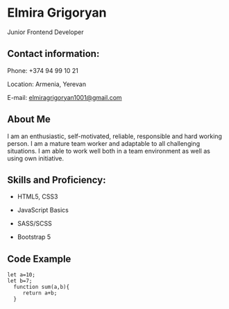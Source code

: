 # Elmira Grigoryan

Junior Frontend Developer

## Contact information:

Phone: +374 94 99 10 21

Location: Armenia, Yerevan

E-mail: elmiragrigoryan1001@gmail.com

## About Me

I am an enthusiastic, self-motivated, reliable, responsible and hard working person. I am a mature team worker and adaptable to all challenging situations. I am able to work well both in a team environment as well as using own initiative. 

## Skills and Proficiency:
* HTML5, CSS3

* JavaScript Basics

* SASS/SCSS
  
* Bootstrap 5

## Code Example

```
let a=10;
let b=7;
  function sum(a,b){
     return a+b;
  }
```
